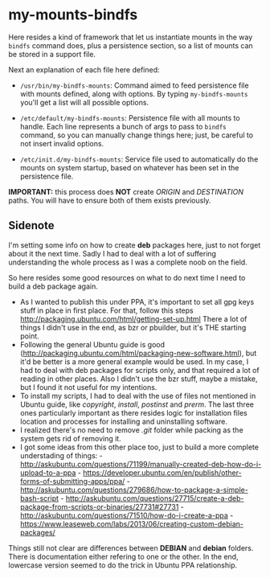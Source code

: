 my-mounts-bindfs
================

Here resides a kind of framework that let us instantiate mounts in the way `bindfs`
command does, plus a persistence section, so a list of mounts can be stored in a
support file.

Next an explanation of each file here defined:

* `/usr/bin/my-bindfs-mounts`: Command aimed to feed persistence file with
mounts defined, along with options. By typing `my-bindfs-mounts` you'll get a list
will all possible options.

* `/etc/default/my-bindfs-mounts`: Persistence file with all mounts to handle. Each
line represents a bunch of args to pass to `bindfs` command, so you can manually
change things here; just, be careful to not insert invalid options.

* `/etc/init.d/my-bindfs-mounts`: Service file used to automatically do the mounts
on system startup, based on whatever has been set in the persistence file.

**IMPORTANT:** this process does **NOT** create *ORIGIN* and *DESTINATION* paths.
You will have to ensure both of them exists previously.

Sidenote
--------

I'm setting some info on how to create **deb** packages here, just to not forget
about it the next time.
Sadly I had to deal with a lot of suffering understanding the whole process as I
was a complete noob on the field.

So here resides some good resources on what to do next time I need to build a deb
package again.

- As I wanted to publish this under PPA, it's important to set all gpg keys stuff
in place in first place. For that, follow this steps http://packaging.ubuntu.com/html/getting-set-up.html
There a lot of things I didn't use in the end, as bzr or pbuilder, but it's THE
starting point.
- Following the general Ubuntu guide is good (http://packaging.ubuntu.com/html/packaging-new-software.html),
but it'd be better is a more general example would be used. In my case, I had to
deal with deb packages for scripts only, and that required a lot of reading in other
places. Also I didn't use the bzr stuff, maybe a mistake, but I found it not useful
for my intentions.
- To install my scripts, I had to deal with the use of files not mentioned in Ubuntu
guide, like *copyright*, *install*, *postinst* and *prerm*. The last three ones particularly
important as there resides logic for installation files location and processes for
installing and uninstalling software.
- I realized there's no need to remove *.git* folder while packing as the system
gets rid of removing it.
- I got some ideas from this other place too, just to build a more complete understading
of things:
		- http://askubuntu.com/questions/71199/manually-created-deb-how-do-i-upload-to-a-ppa
		- https://developer.ubuntu.com/en/publish/other-forms-of-submitting-apps/ppa/
		- http://askubuntu.com/questions/279686/how-to-package-a-simple-bash-script
		- http://askubuntu.com/questions/27715/create-a-deb-package-from-scripts-or-binaries/27731#27731
		- http://askubuntu.com/questions/71510/how-do-i-create-a-ppa
		- https://www.leaseweb.com/labs/2013/06/creating-custom-debian-packages/

Things still not clear are differences between **DEBIAN** and **debian** folders.
There is documentation either refering to one or the other. In the end, lowercase
version seemed to do the trick in Ubuntu PPA relationship.

